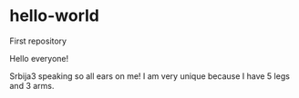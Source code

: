 # hello-world
First repository 

Hello everyone!

Srbija3 speaking so all ears on me! 
I am very unique because I have 5 legs and 3 arms. 

